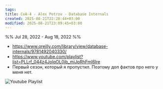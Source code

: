 ```yaml
---
tags: 
title: CoA-4 - Alex Petrov - Database Internals
created: 2025-08-21T22:28:44+03:00
modified: 2025-08-21T23:09:45+03:00
---
```


%% Jul 28, 2022 - Aug 18, 2022 %%

- https://www.oreilly.com/library/view/database-internals/9781492040330/
- https://www.youtube.com/playlist?list=PLLrf_044z4JolqOL0jb_miJpRhFml6Ire
- Первый сезон, который я пропустил. Поэтому доп фактов про него у меня нет.

![Youtube Playlist](https://www.youtube.com/playlist?list=PLLrf_044z4JolqOL0jb_miJpRhFml6Ire)
